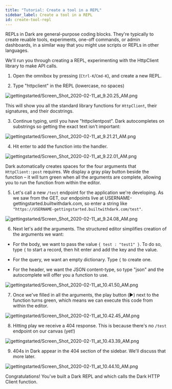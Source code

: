 ```yaml
---
title: "Tutorial: Create a tool in a REPL"
sidebar_label: Create a tool in a REPL
id: create-tool-repl
---
```


REPLs in Dark are general-purpose coding blocks. They're typically to create
reuable tools, experiments, one-off commands, or admin dashboards, in a similar
way that you might use scripts or REPLs in other languages.

We'll run you through creating a REPL, experimenting with the HttpClient library
to make API calls.

1. Open the omnibox by pressing (`Ctrl-K`/`Cmd-K`), and create a new REPL.

2. Type "httpclient" in the REPL (lowercase, no spaces)

![gettingstarted/Screen_Shot_2020-02-11_at_9.20.25_AM.png](/img/gettingstarted/Screen_Shot_2020-02-11_at_9.20.25_AM.png)

This will show you all the standard library functions for `HttpClient`, their
signatures, and their docstrings.

3. Continue typing, until you have "httpclientpost". Dark autocompletes on
   substrings so getting the exact text isn't important:

![gettingstarted/Screen_Shot_2020-02-11_at_9.21.21_AM.png](/img/gettingstarted/Screen_Shot_2020-02-11_at_9.21.21_AM.png)

4. Hit enter to add the function into the handler.

![gettingstarted/Screen_Shot_2020-02-11_at_9.22.01_AM.png](/img/gettingstarted/Screen_Shot_2020-02-11_at_9.22.01_AM.png)

Dark automatically creates spaces for the four arguments that `HttpClient::post`
requires. We display a gray play button beside the function &ndash; it will turn
green when all the arguments are complete, allowing you to run the function from
within the editor.

5. Let's call a new `/test` endpoint for the application we're developing. As we
   saw from the GET, our endpoints live at
   USERNAME-gettingstarted.builtwithdark.com, so enter a string like
   `"https://USERNAME-gettingstarted.builtwithdark.com/test"`.

![gettingstarted/Screen_Shot_2020-02-11_at_9.24.08_AM.png](/img/gettingstarted/Screen_Shot_2020-02-11_at_9.24.08_AM.png)

6. Next let's add the arguments. The structured editor simplifies creation of
   the arguments we want:

- For the body, we want to pass the value `{ test : "test1" }`. To do so, type
  `{` to start a record, then hit enter and add the key and the value.

- For the query, we want an empty dictionary. Type `{` to create one.

- For the header, we want the JSON content-type, so type "json" and the
  autocomplete will offer you a function to use.

![gettingstarted/Screen_Shot_2020-02-11_at_10.41.50_AM.png](/img/gettingstarted/Screen_Shot_2020-02-11_at_10.41.50_AM.png)

7. Once we've filled in all the arguments, the play button (▶️) next to the
   function turns green, which means we can execute this code from within the
   editor.

![gettingstarted/Screen_Shot_2020-02-11_at_10.42.45_AM.png](/img/gettingstarted/Screen_Shot_2020-02-11_at_10.42.45_AM.png)

8. Hitting play we receive a 404 response. This is because there's no `/test`
   endpoint on our canvas (yet!)

![gettingstarted/Screen_Shot_2020-02-11_at_10.43.39_AM.png](/img/gettingstarted/Screen_Shot_2020-02-11_at_10.43.39_AM.png)

9. 404s in Dark appear in the 404 section of the sidebar. We'll discuss that
   more later.

![gettingstarted/Screen_Shot_2020-02-11_at_10.44.10_AM.png](/img/gettingstarted/Screen_Shot_2020-02-11_at_10.44.10_AM.png)

Congratulations! You've built a Dark REPL and which calls the Dark HTTP Client
function.
